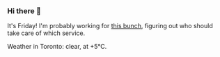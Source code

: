 ### Hi there :wave:

It's Friday! I'm probably working for [this bunch](https://github.com/kohofinancial), figuring out who should take care of which service.

Weather in Toronto: clear, at +5°C.
